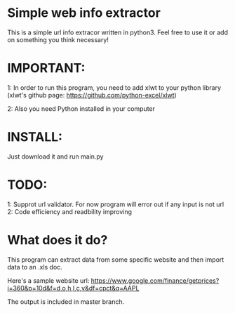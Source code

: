 Simple web info extractor
=========================
This is a simple url info extracor written in python3.
Feel free to use it or add on something you think necessary!

IMPORTANT: 
==========
1: In order to run this program, you need to add xlwt to your python library
(xlwt's github page: https://github.com/python-excel/xlwt)

2: Also you need Python installed in your computer

INSTALL:
========
Just download it and run main.py

TODO:
=====
1: Supprot url validator. For now program will error out if any input is not url
2: Code efficiency and readbility improving

What does it do?
================

This program can extract data from some specific website and then import data to an .xls doc.

Here's a sample website url:
https://www.google.com/finance/getprices?i=360&p=10d&f=d,o,h,l,c,v&df=cpct&q=AAPL

The output is included in master branch.

